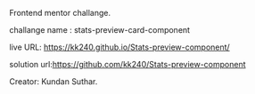Frontend mentor challange.

challange name : stats-preview-card-component

live URL: https://kk240.github.io/Stats-preview-component/

solution url:https://github.com/kk240/Stats-preview-component


Creator: Kundan Suthar.
